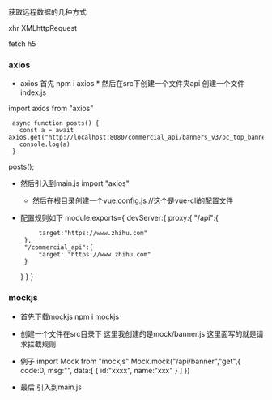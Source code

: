 获取远程数据的几种方式

xhr  XMLhttpRequest

fetch h5

### axios
   * axios  首先 npm i axios
    * 然后在src下创建一个文件夹api 创建一个文件index.js    

   import axios from "axios"

     async function posts() {
       const a = await axios.get("http://localhost:8080/commercial_api/banners_v3/pc_top_banner?") 
       console.log(a)
     }
   posts();
* 然后引入到main.js  import "axios"
    * 然后在根目录创建一个vue.config.js //这个是vue-cli的配置文件 
* 配置规则如下
    module.exports={
    devServer:{ 
   proxy:{
       "/api":{
           
           target:"https://www.zhihu.com"
       },
       "/commercial_api":{
           target: "https://www.zhihu.com"
       }
   }
    }
} 


### mockjs
 * 首先下载mockjs 
    npm i mockjs
 * 创建一个文件在src目录下  这里我创建的是mock/banner.js  这里面写的就是请求拦截规则
 * 例子
    import Mock from "mockjs"
    Mock.mock("/api/banner","get",{
       code:0,
       msg:"",
       data:[
             {
              id:"xxxx",
              name:"xxx"
             }
            ]
     })

* 最后 引入到main.js
